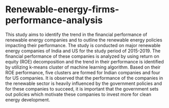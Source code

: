 # Renewable-energy-firms-performance-analysis
This study aims to identify the trend in the financial performance of renewable energy companies and to outline the renewable energy policies impacting their performance. The study is conducted on major renewable energy companies of India and US for the study period of 2015-2019. The financial performance of these companies is analyzed by using return on equity (ROE) decomposition and the trend in their performance is identified by utilizing k-means cluster of machine learning algorithm. Based on their ROE performance, five clusters are formed for Indian companies and four for US companies. It is observed that the performance of the companies in the renewable sector is heavily influenced by the government policies and for these companies to succeed, it is important that the government sets out policies which motivate these companies to invest more for clean energy development.
